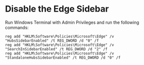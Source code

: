 # Disable the Edge Sidebar

Run Windows Terminal with Admin Privileges and run the following commands:

```
reg add "HKLM\Software\Policies\Microsoft\Edge" /v "HubsSidebarEnabled" /t REG_DWORD /d "0" /f
reg add "HKLM\Software\Policies\Microsoft\Edge" /v "SearchInSidebarEnabled" /t REG_DWORD /d "2" /f
reg add "HKLM\Software\Policies\Microsoft\Edge" /v "StandaloneHubsSidebarEnabled" /t REG_DWORD /d "0" /f
```
